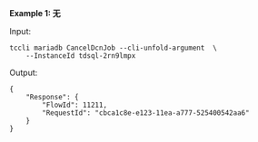 **Example 1: 无**



Input: 

```
tccli mariadb CancelDcnJob --cli-unfold-argument  \
    --InstanceId tdsql-2rn9lmpx
```

Output: 
```
{
    "Response": {
        "FlowId": 11211,
        "RequestId": "cbca1c8e-e123-11ea-a777-525400542aa6"
    }
}
```

